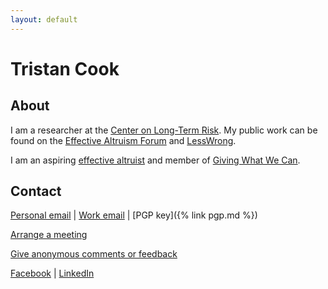 ```yaml
---
layout: default
---
```


# Tristan Cook

## About

I am a researcher at the [Center on Long-Term Risk](https://longtermrisk.org/). My public work can be found on the [Effective Altruism Forum](https://forum.effectivealtruism.org/users/tristan-cook) and [LessWrong](https://lesswrong.com/users/tristan-cook).

I am an aspiring [effective altruist](https://www.effectivealtruism.org/) and member of [Giving What We Can](https://www.givingwhatwecan.org).


## Contact

[Personal email](mailto:tnjnck@gmail.com) \| [Work email](mailto:tristan.cook@longtermrisk.org) \| [PGP key]({% link pgp.md %}) 

[Arrange a meeting](https://calendly.com/tristancook/meet)

[Give anonymous comments or feedback](https://www.admonymous.co/tristancook)

[Facebook](https://www.facebook.com/tristan.cook.0/) \| [LinkedIn](https://uk.linkedin.com/in/tristan--cook/)
